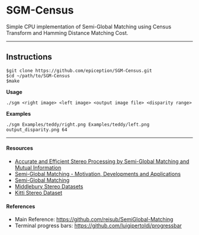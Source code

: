 SGM-Census
==========

Simple CPU implementation of Semi-Global Matching using Census Transform and Hamming Distance Matching Cost.


---
## Instructions

    $git clone https://github.com/epiception/SGM-Census.git
    $cd ~/path/to/SGM-Census
    $make

**Usage**

    ./sgm <right image> <left image> <output image file> <disparity range>

**Examples**

    ./sgm Examples/teddy/right.png Examples/teddy/left.png output_disparity.png 64

---
#### Resources

* [Accurate and Efficient Stereo Processing by Semi-Global Matching and Mutual Information](http://www.dlr.de/rm/en/PortalData/3/Resources/papers/modeler/cvpr05hh.pdf)
* [Semi-Global Matching - Motivation, Developments and Applications](http://www.ifp.uni-stuttgart.de/publications/phowo11/180Hirschmueller.pdf)
* [Semi-Global Matching](http://lunokhod.org/?p=1356)
* [Middlebury Stereo Datasets](http://vision.middlebury.edu/stereo/data/)
* [Kitti Stereo Dataset](http://www.cvlibs.net/datasets/kitti/eval_stereo.php)

#### References
* Main Reference: https://github.com/reisub/SemiGlobal-Matching
* Terminal progress bars: https://github.com/luigipertoldi/progressbar

